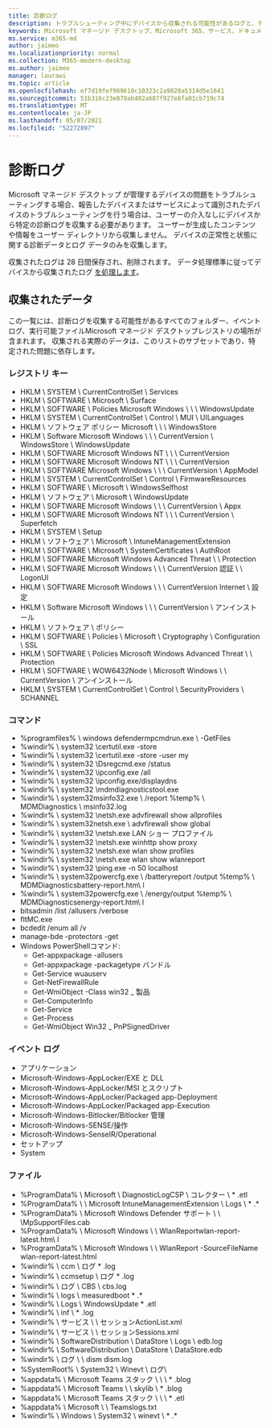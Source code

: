 ```yaml
---
title: 診断ログ
description: トラブルシューティング中にデバイスから収集される可能性があるログと、デバイスの保存方法
keywords: Microsoft マネージド デスクトップ、Microsoft 365、サービス、ドキュメント
ms.service: m365-md
author: jaimeo
ms.localizationpriority: normal
ms.collection: M365-modern-desktop
ms.author: jaimeo
manager: laurawi
ms.topic: article
ms.openlocfilehash: ef7d19fef989610c10323c2a9820a5314d5e1641
ms.sourcegitcommit: 51b316c23e070ab402a687f927e8fa01cb719c74
ms.translationtype: MT
ms.contentlocale: ja-JP
ms.lasthandoff: 05/07/2021
ms.locfileid: "52272897"
---
```

# <a name="diagnostic-logs"></a>診断ログ

Microsoft マネージド デスクトップ が管理するデバイスの問題をトラブルシューティングする場合、報告したデバイスまたはサービスによって識別されたデバイスのトラブルシューティングを行う場合は、ユーザーの介入なしにデバイスから特定の診断ログを収集する必要があります。 ユーザーが生成したコンテンツや情報をユーザー ディレクトリから収集しません。 デバイスの正常性と状態に関する診断データとログ データのみを収集します。

収集されたログは 28 日間保存され、削除されます。 データ処理標準に従ってデバイスから収集されたログ [を処理します](privacy-personal-data.md)。

## <a name="data-collected"></a>収集されたデータ

この一覧には、診断ログを収集する可能性があるすべてのフォルダー、イベント ログ、実行可能ファイルMicrosoft マネージド デスクトップレジストリの場所が含まれます。 収集される実際のデータは、このリストのサブセットであり、特定された問題に依存します。

### <a name="registry-keys"></a>レジストリ キー

- HKLM \\ SYSTEM \\ CurrentControlSet \\ Services
- HKLM \\ SOFTWARE \\ Microsoft \\ Surface
- HKLM \\ SOFTWARE \\ Policies Microsoft Windows \\ \\ \\ WindowsUpdate
- HKLM \\ SYSTEM \\ CurrentControlSet \\ Control \\ MUI \\ UILanguages
- HKLM \\ ソフトウェア ポリシー Microsoft \\ \\ \\ WindowsStore
- HKLM \\ Software Microsoft Windows \\ \\ \\ CurrentVersion \\ WindowsStore \\ WindowsUpdate
- HKLM \\ SOFTWARE Microsoft Windows NT \\ \\ \\ CurrentVersion
- HKLM \\ SOFTWARE Microsoft Windows NT \\ \\ \\ CurrentVersion
- HKLM \\ SOFTWARE Microsoft Windows \\ \\ \\ CurrentVersion \\ AppModel
- HKLM \\ SYSTEM \\ CurrentControlSet \\ Control \\ FirmwareResources
- HKLM \\ SOFTWARE \\ Microsoft \\ WindowsSelfhost
- HKLM \\ ソフトウェア \\ Microsoft \\ WindowsUpdate
- HKLM \\ SOFTWARE Microsoft Windows \\ \\ \\ CurrentVersion \\ Appx
- HKLM \\ SOFTWARE Microsoft Windows NT \\ \\ \\ CurrentVersion \\ Superfetch
- HKLM \\ SYSTEM \\ Setup
- HKLM \\ ソフトウェア \\ Microsoft \\ IntuneManagementExtension
- HKLM \\ SOFTWARE \\ Microsoft \\ SystemCertificates \\ AuthRoot
- HKLM \\ SOFTWARE Microsoft Windows Advanced Threat \\ \\ Protection
- HKLM \\ SOFTWARE Microsoft Windows \\ \\ \\ CurrentVersion 認証 \\ \\ LogonUI
- HKLM \\ SOFTWARE Microsoft Windows \\ \\ \\ CurrentVersion Internet \\ 設定
- HKLM \\ Software Microsoft Windows \\ \\ \\ CurrentVersion \\ アンインストール
- HKLM \\ ソフトウェア \\ ポリシー
- HKLM \\ SOFTWARE \\ Policies \\ Microsoft \\ Cryptography \\ Configuration \\ SSL
- HKLM \\ SOFTWARE \\ Policies Microsoft Windows Advanced Threat \\ \\ Protection
- HKLM \\ SOFTWARE \\ WOW6432Node \\ Microsoft Windows \\ \\ CurrentVersion \\ アンインストール
- HKLM \\ SYSTEM \\ CurrentControlSet \\ Control \\ SecurityProviders \\ SCHANNEL

### <a name="commands"></a>コマンド

- %programfiles% \\ windows defendermpcmdrun.exe \\ -GetFiles
- %windir% \\ system32 \\certutil.exe -store
- %windir% \\ system32 \\certutil.exe -store -user my
- %windir% \\ system32 \\Dsregcmd.exe /status
- %windir% \\ system32 \\ipconfig.exe /all
- %windir% \\ system32 \\ipconfig.exe/displaydns
- %windir% \\ system32 \\mdmdiagnosticstool.exe
- %windir% \\ system32msinfo32.exe \\ /report %temp% \\ MDMDiagnostics \\ msinfo32.log
- %windir% \\ system32 \\netsh.exe advfirewall show allprofiles
- %windir% \\ system32netsh.exe \\ advfirewall show global
- %windir% \\ system32 \\netsh.exe LAN ショー プロファイル
- %windir% \\ system32 \\netsh.exe winhttp show proxy
- %windir% \\ system32 \\netsh.exe wlan show profiles
- %windir% \\ system32 \\netsh.exe wlan show wlanreport
- %windir% \\ system32 \\ping.exe -n 50 localhost
- %windir% \\ system32powercfg.exe \\ /batteryreport /output %temp% \\ MDMDiagnosticsbattery-report.htm\\ l
- %windir% \\ system32powercfg.exe \\ /energy/output %temp% \\ MDMDiagnosticsenergy-report.htm\\ l
- bitsadmin /list /allusers /verbose
- fltMC.exe
- bcdedit /enum all /v
- manage-bde -protectors -get
- Windows PowerShellコマンド:
    - Get-appxpackage -allusers
    - Get-appxpackage -packagetype バンドル
    - Get-Service wuauserv
    - Get-NetFirewallRule
    - Get-WmiObject -Class win32 \_ 製品
    - Get-ComputerInfo
    - Get-Service
    - Get-Process
    - Get-WmiObject Win32 \_ PnPSignedDriver

### <a name="event-logs"></a>イベント ログ

- アプリケーション
- Microsoft-Windows-AppLocker/EXE と DLL
- Microsoft-Windows-AppLocker/MSI とスクリプト
- Microsoft-Windows-AppLocker/Packaged app-Deployment
- Microsoft-Windows-AppLocker/Packaged app-Execution
- Microsoft-Windows-Bitlocker/Bitlocker 管理
- Microsoft-Windows-SENSE/操作
- Microsoft-Windows-SenseIR/Operational
- セットアップ
- System

### <a name="files"></a>ファイル

- %ProgramData% \\ Microsoft \\ DiagnosticLogCSP \\ コレクター \\ \* .etl
- %ProgramData% \\ \\ Microsoft IntuneManagementExtension \\ Logs \\ \* .\*
- %ProgramData% \\ Microsoft Windows Defender サポート \\ \\ \\MpSupportFiles.cab
- %ProgramData% \\ Microsoft Windows \\ \\ WlanReportwlan-report-latest.htm\\ l
- %ProgramData% \\ Microsoft Windows \\ \\ WlanReport -SourceFileName wlan-report-latest.html
- %windir% \\ ccm \\ ログ \* .log
- %windir% \\ ccmsetup \\ ログ \* .log
- %windir% \\ ログ \\ CBS \\ cbs.log
- %windir% \\ logs \\ measuredboot \* .\*
- %windir% \\ Logs \\ WindowsUpdate \* .etl
- %windir% \\ inf \\ \* .log
- %windir% \\ サービス \\ \\ セッションActionList.xml
- %windir% \\ サービス \\ \\ セッションSessions.xml
- %windir% \\ SoftwareDistribution \\ DataStore \\ Logs \\ edb.log
- %windir% \\ SoftwareDistribution \\ DataStore \\ DataStore.edb
- %windir% \\ ログ \\ \\ dism dism.log
- %SystemRoot% \\ System32 \\ Winevt \\ ログ\\
- %appdata% \\ Microsoft Teams スタック \\ \\ \\ \* .blog
- %appdata% \\ Microsoft Teams \\ \\ skylib \\ \* .blog
- %appdata% \\ Microsoft Teams スタック \\ \\ \\ \* .etl
- %appdata% \\ Microsoft \\ \\ Teamslogs.txt
- %windir% \\ Windows \\ System32 \\ winevt \\ \* .\*